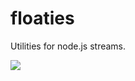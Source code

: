 # floaties
Utilities for node.js streams.

![](https://s7d1.scene7.com/is/image/BedBathandBeyond/126313261904002p?hei=350&wid=350&qlt=50,1)
